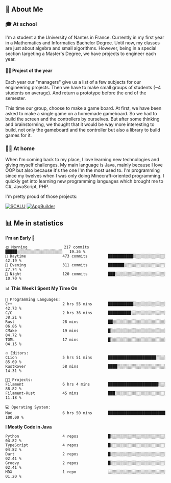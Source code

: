 ## 👀 About Me

### 🎓 At school

I'm a student a the University of Nantes in France. Currently in my first year in a Mathematics and Informatics Bachelor Degree. Until now, my classes are just about algebra and small algorithms. However, being in a special section targeting a Master's Degree, we have projects to engineer each year. 

#### 🔧🔬 Project of the year

Each year our "managers" give us a list of a few subjects for our engineering projects. Then we have to make small groups of students (~4 students on average). And return a prototype before the end of the semester.

This time our group, choose to make a game board. At first, we have been asked to make a single game on a homemade gameboard. So we had to build the screen and the controllers by ourselves. 
But after some thinking and brainstorming, we thought that it would be way more interesting to build, not only the gameboard and the controller but also a library to build games for it.

### 👨‍💻 At home

When I'm coming back to my place, I love learning new technologies and giving myself challenges. My main language is Java, mainly because I love OOP but also because it's the one I'm the most used to. I'm programming since my twelves when I was only doing Minecraft-oriented programming.  I quickly get into learning new programming languages which brought me to C#, JavaScript, PHP. 

I'm pretty proud of those projects:

[![SCALU](https://github-readme-stats.vercel.app/api/pin?username=renardfute&repo=SCALU)](https://github.com/renardfute/scalu)
[![AppBuilder](https://github-readme-stats.vercel.app/api/pin?username=pulsedev2&repo=AppBuilder)](https://github.com/pulsedev2/AppBuilder)

## 📊 Me in statistics
<!--START_SECTION:waka-->
**I'm an Early 🐤** 

```text
🌞 Morning                217 commits         █████░░░░░░░░░░░░░░░░░░░░   19.36 % 
🌆 Daytime                473 commits         ███████████░░░░░░░░░░░░░░   42.19 % 
🌃 Evening                311 commits         ███████░░░░░░░░░░░░░░░░░░   27.74 % 
🌙 Night                  120 commits         ███░░░░░░░░░░░░░░░░░░░░░░   10.70 % 
```


📊 **This Week I Spent My Time On** 

```text
💬 Programming Languages: 
C++                      2 hrs 55 mins       ███████████░░░░░░░░░░░░░░   42.73 % 
C/C                      2 hrs 36 mins       ██████████░░░░░░░░░░░░░░░   38.21 % 
Rust                     28 mins             ██░░░░░░░░░░░░░░░░░░░░░░░   06.86 % 
CMake                    19 mins             █░░░░░░░░░░░░░░░░░░░░░░░░   04.72 % 
TOML                     17 mins             █░░░░░░░░░░░░░░░░░░░░░░░░   04.15 % 

🔥 Editors: 
CLion                    5 hrs 51 mins       █████████████████████░░░░   85.69 % 
RustRover                58 mins             ████░░░░░░░░░░░░░░░░░░░░░   14.31 % 

🐱‍💻 Projects: 
Filament                 6 hrs 4 mins        ██████████████████████░░░   88.82 % 
Filament-Rust            45 mins             ███░░░░░░░░░░░░░░░░░░░░░░   11.18 % 

💻 Operating System: 
Mac                      6 hrs 50 mins       █████████████████████████   100.00 % 
```

**I Mostly Code in Java** 

```text
Python                   4 repos             █░░░░░░░░░░░░░░░░░░░░░░░░   04.82 % 
TypeScript               4 repos             █░░░░░░░░░░░░░░░░░░░░░░░░   04.82 % 
Dart                     2 repos             █░░░░░░░░░░░░░░░░░░░░░░░░   02.41 % 
Groovy                   2 repos             █░░░░░░░░░░░░░░░░░░░░░░░░   02.41 % 
MDX                      1 repo              ░░░░░░░░░░░░░░░░░░░░░░░░░   01.20 % 
```




<!--END_SECTION:waka-->

